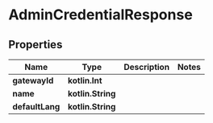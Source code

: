 
# AdminCredentialResponse

## Properties
Name | Type | Description | Notes
------------ | ------------- | ------------- | -------------
**gatewayId** | **kotlin.Int** |  | 
**name** | **kotlin.String** |  | 
**defaultLang** | **kotlin.String** |  | 



